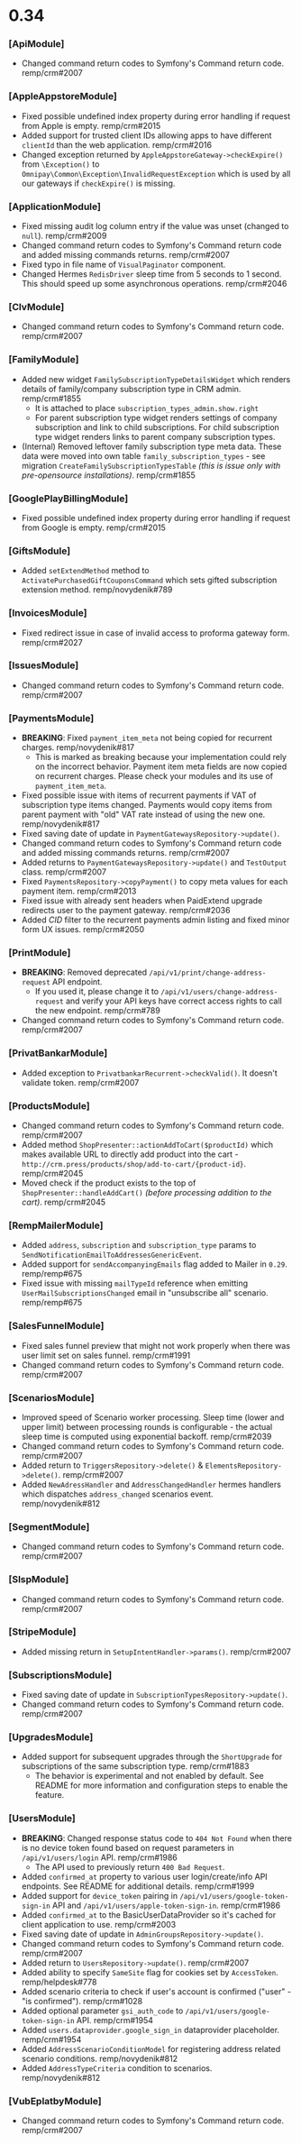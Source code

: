 # 0.34

### [ApiModule]

- Changed command return codes to Symfony's Command return code. remp/crm#2007

### [AppleAppstoreModule]

- Fixed possible undefined index property during error handling if request from Apple is empty. remp/crm#2015
- Added support for trusted client IDs allowing apps to have different `clientId` than the web application. remp/crm#2016
- Changed exception returned by `AppleAppstoreGateway->checkExpire()` from `\Exception()` to `Omnipay\Common\Exception\InvalidRequestException` which is used by all our gateways if `checkExpire()` is missing.

### [ApplicationModule]

- Fixed missing audit log column entry if the value was unset (changed to `null`). remp/crm#2009
- Changed command return codes to Symfony's Command return code and added missing commands returns. remp/crm#2007
- Fixed typo in file name of `VisualPaginator` component.
- Changed Hermes `RedisDriver` sleep time from 5 seconds to 1 second. This should speed up some asynchronous operations. remp/crm#2046

### [ClvModule]

- Changed command return codes to Symfony's Command return code. remp/crm#2007

### [FamilyModule]

- Added new widget `FamilySubscriptionTypeDetailsWidget` which renders details of family/company subscription type in CRM admin. remp/crm#1855
  - It is attached to place `subscription_types_admin.show.right`
  - For parent subscription type widget renders settings of company subscription and link to child subscriptions. For child subscription type widget renders links to parent company subscription types.
- (Internal) Removed leftover family subscription type meta data. These data were moved into own table `family_subscription_types` - see migration `CreateFamilySubscriptionTypesTable` _(this is issue only with pre-opensource installations)_. remp/crm#1855

### [GooglePlayBillingModule]

- Fixed possible undefined index property during error handling if request from Google is empty. remp/crm#2015

### [GiftsModule]

- Added `setExtendMethod` method to `ActivatePurchasedGiftCouponsCommand` which sets gifted subscription extension method. remp/novydenik#789

### [InvoicesModule]

- Fixed redirect issue in case of invalid access to proforma gateway form. remp/crm#2027

### [IssuesModule]

- Changed command return codes to Symfony's Command return code. remp/crm#2007

### [PaymentsModule]

- **BREAKING**: Fixed `payment_item_meta` not being copied for recurrent charges. remp/novydenik#817
  - This is marked as breaking because your implementation could rely on the incorrect behavior. Payment item meta fields are now copied on recurrent charges. Please check your modules and its use of `payment_item_meta`.
- Fixed possible issue with items of recurrent payments if VAT of subscription type items changed. Payments would copy items from parent payment with "old" VAT rate instead of using the new one. remp/novydenik#817
- Fixed saving date of update in `PaymentGatewaysRepository->update()`.
- Changed command return codes to Symfony's Command return code and added missing commands returns. remp/crm#2007
- Added returns to `PaymentGatewaysRepository->update()` and `TestOutput` class. remp/crm#2007
- Fixed `PaymentsRepository->copyPayment()` to copy meta values for each payment item. remp/crm#2013
- Fixed issue with already sent headers when PaidExtend upgrade redirects user to the payment gateway. remp/crm#2036
- Added _CID_ filter to the recurrent payments admin listing and fixed minor form UX issues. remp/crm#2050

### [PrintModule]

- **BREAKING**: Removed deprecated `/api/v1/print/change-address-request` API endpoint.
  - If you used it, please change it to `/api/v1/users/change-address-request` and verify your API keys have correct access rights to call the new endpoint. remp/crm#789
- Changed command return codes to Symfony's Command return code. remp/crm#2007

### [PrivatBankarModule]

- Added exception to `PrivatbankarRecurrent->checkValid()`. It doesn't validate token. remp/crm#2007

### [ProductsModule]

- Changed command return codes to Symfony's Command return code. remp/crm#2007
- Added method `ShopPresenter::actionAddToCart($productId)` which makes available URL to directly add product into the cart - `http://crm.press/products/shop/add-to-cart/{product-id}`. remp/crm#2045
- Moved check if the product exists to the top of `ShopPresenter::handleAddCart()` _(before processing addition to the cart)_. remp/crm#2045

### [RempMailerModule]

- Added `address`, `subscription` and `subscription_type` params to `SendNotificationEmailToAddressesGenericEvent`.
- Added support for `sendAccompanyingEmails` flag added to Mailer in `0.29`. remp/remp#675
- Fixed issue with missing `mailTypeId` reference when emitting `UserMailSubscriptionsChanged` email in "unsubscribe all" scenario. remp/remp#675

### [SalesFunnelModule]

- Fixed sales funnel preview that might not work properly when there was user limit set on sales funnel. remp/crm#1991
- Changed command return codes to Symfony's Command return code. remp/crm#2007

### [ScenariosModule]

- Improved speed of Scenario worker processing. Sleep time (lower and upper limit) between processing rounds is configurable - the actual sleep time is computed using exponential backoff. remp/crm#2039  
- Changed command return codes to Symfony's Command return code. remp/crm#2007
- Added return to `TriggersRepository->delete()` & `ElementsRepository->delete()`. remp/crm#2007
- Added `NewAdressHandler` and `AddressChangedHandler` hermes handlers which dispatches `address_changed` scenarios event. remp/novydenik#812 

### [SegmentModule]

- Changed command return codes to Symfony's Command return code. remp/crm#2007

### [SlspModule]

- Changed command return codes to Symfony's Command return code. remp/crm#2007

### [StripeModule]

- Added missing return in `SetupIntentHandler->params()`. remp/crm#2007

### [SubscriptionsModule]

- Fixed saving date of update in `SubscriptionTypesRepository->update()`.
- Changed command return codes to Symfony's Command return code. remp/crm#2007

### [UpgradesModule]

- Added support for subsequent upgrades through the `ShortUpgrade` for subscriptions of the same subscription type. remp/crm#1883
  - The behavior is experimental and not enabled by default. See README for more information and configuration steps to enable the feature.

### [UsersModule]

- **BREAKING**: Changed response status code to `404 Not Found` when there is no device token found based on request parameters in `/api/v1/users/login` API. remp/crm#1986
  - The API used to previously return `400 Bad Request`.
- Added `confirmed_at` property to various user login/create/info API endpoints. See README for additional details. remp/crm#1999
- Added support for `device_token` pairing in `/api/v1/users/google-token-sign-in` API and `/api/v1/users/apple-token-sign-in`. remp/crm#1986
- Added `confirmed_at` to the BasicUserDataProvider so it's cached for client application to use. remp/crm#2003
- Fixed saving date of update in `AdminGroupsRepository->update()`.
- Changed command return codes to Symfony's Command return code. remp/crm#2007
- Added return to `UsersRepository->update()`. remp/crm#2007
- Added ability to specify `SameSite` flag for cookies set by `AccessToken`. remp/helpdesk#778
- Added scenario criteria to check if user's account is confirmed ("user" - "is confirmed"). remp/crm#1028
- Added optional parameter `gsi_auth_code` to `/api/v1/users/google-token-sign-in` API. remp/crm#1954
- Added `users.dataprovider.google_sign_in` dataprovider placeholder. remp/crm#1954
- Added `AddressScenarioConditionModel` for registering address related scenario conditions. remp/novydenik#812
- Added `AddressTypeCriteria` condition to scenarios. remp/novydenik#812

### [VubEplatbyModule]

- Changed command return codes to Symfony's Command return code. remp/crm#2007
